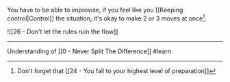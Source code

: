 You have to be able to improvise, if you feel like you [[Keeping control|Control]] the situation, it's okay to make 2 or 3 moves at once[^1].

![[26 - Don't let the rules ruin the flow]]

---

Understanding of [[0 - Never Split The Difference]] #learn 

[^1]: Don't forget that [[24 - You fall to your highest level of preparation]]